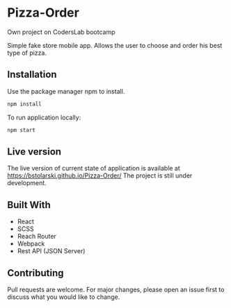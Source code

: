 # Pizza-Order
Own project on CodersLab bootcamp

Simple fake store mobile app. Allows the user to choose and order his best type of pizza.

## Installation

Use the package manager npm to install.

```bash
npm install
```

To run application locally:

```bash
npm start
```

## Live version

The live version of current state of application is available at https://bstolarski.github.io/Pizza-Order/
The project is still under development.

## Built With

- React
- SCSS
- Reach Router
- Webpack
- Rest API (JSON Server)

## Contributing

Pull requests are welcome. For major changes, please open an issue first to discuss what you would like to change.
